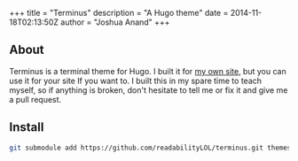 +++
title = "Terminus"
description = "A Hugo theme"
date = 2014-11-18T02:13:50Z
author = "Joshua Anand"
+++

## About

 Terminus is a terminal theme for Hugo. I built it for [my own site](https://blog.glitched.tech), but you can use it for your site If you want to. I built this in my spare time to teach myself, so if anything is broken, don't hesitate to tell me or fix it and give me a pull request. 

## Install

```bash
git submodule add https://github.com/readabilityLOL/terminus.git themes/terminus
```
